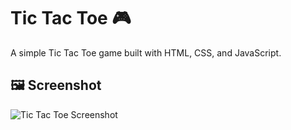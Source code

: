 # Tic Tac Toe 🎮

A simple Tic Tac Toe game built with HTML, CSS, and JavaScript.

## 🖼️ Screenshot
![Tic Tac Toe Screenshot](Screenshot(127).png)

